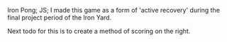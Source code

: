 Iron Pong;
JS;
I made this game as a form of 'active recovery' during the final project period of the Iron Yard.

Next todo for this is to create a method of scoring on the right.
